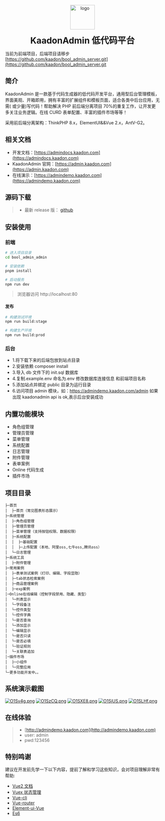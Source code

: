 <p align="center">
	<img alt="logo" width="80" src="https://websocketcom.github.io/logo/kaadon/icon_256x256.png">
</p>
<h1 align="center" style="margin: 10px 0; font-weight: bold;">KaadonAdmin 低代码平台</h1>

当前为前端项目，后端项目请移步[https://github.com/kaadon/bool_admin_server.git](https://github.com/kaadon/bool_admin_server.git

## 简介

KaadonAdmin
是一款基于代码生成器的低代码开发平台，通用型后台管理模板，界面美观、开箱即用，拥有丰富的扩展组件和模板页面，适合各类中后台应用，无需(
或少量)写代码！帮助解决 PHP 前后端分离项目 70%的重复工作，让开发更多关注业务逻辑。在线 CURD 表单配置、丰富的插件市场等等！

采用前后端分离架构：ThinkPHP 8.x，ElementUI&&Vue 2.x，AntV-G2。

## 相关文档

- 开发文档：[https://admindocs.kaadon.com](https://admindocs.kaadon.com)
- KaadonAdmin 官网：[https://admin.kaadon.com](https://admin.kaadon.com)
- 在线演示：[https://admindemo.kaadon.com](https://admindemo.kaadon.com)

## 源码下载

> - 最新 release 版： [github](https://github.com/kaadon/bool_admin_admin.git)

## 安装使用

### 前端

```bash
# 进入项目目录
cd bool_admin_admin

# 安装依赖
pnpm install

# 启动服务
npm run dev
```

> 浏览器访问 http://localhost:80

#### 发布

```bash
# 构建测试环境
npm run build:stage

# 构建生产环境
npm run build:prod
```

### 后台

-   1.将下载下来的后端包放到站点目录
-   2.安装依赖 composer install
-   3.导入 db 文件下的 init.sql 数据库
-   4.复制.example.env 命名为.env 修改数据库连接信息 和前端项目名称
-   5.添加站点并绑定 public 目录为运行目录
- 6.访问项目 admin 模块，如：https://admindemo.kaadon.com/admin 如果出现 kaadonadmin api is ok,表示后台安装成功

## 内置功能模块

-   角色组管理
-   管理员管理
-   菜单管理
-   系统配置
-   日志管理
-   附件管理
-   表单案例
-   Online 代码生成
-   插件市场

## 项目目录

```
├─首页
│  ├─首页（常见图表形态展示）
├─系统管理
│  ├─角色组管理
│  ├─管理员管理
│  ├─菜单管理（支持按钮权限、数据权限）
│  ├─系统配置
│  │  ├─基础配置
│  │  ├─上传配置（本地、阿里oss,七牛oss,腾讯oss）
│  └─日志管理
├─系统工具
│  ├─附件管理
├─常用案例
│  ├─表单测试案例（打印、编辑、字段显隐）
│  ├─tab状态检索案例
│  ├─商品管理案例
│  ├─exp案例
│─Online在线编辑（控制字段禁用、隐藏、类型）
│  └─列表显示
│  └─字段备注
│  └─控件类型
│  └─控件字典
│  └─是否查询
│  └─添加显示
│  └─编辑显示
│  └─是否只读
│  └─是否必填
│  └─验证规则
│  └─关联表追加
│─插件市场
│  ├─小组件
│  └─完整应用
└─更多功能开发中。。

```

## 系统演示截图

[![O1Sv4g.png](https://s1.ax1x.com/2022/05/08/O1Sv4g.png)](https://s1.ax1x.com/2022/05/08/O1Sv4g.png)
[![O1SzCQ.png](https://s1.ax1x.com/2022/05/08/O1SzCQ.png)](https://s1.ax1x.com/2022/05/08/O1SzCQ.png)
[![O1SXE8.png](https://s1.ax1x.com/2022/05/08/O1SXE8.png)](https://s1.ax1x.com/2022/05/08/O1SXE8.png)
[![O1SjUS.png](https://s1.ax1x.com/2022/05/08/O1SjUS.png)](https://s1.ax1x.com/2022/05/08/O1SjUS.png)
[![O1SLHf.png](https://s1.ax1x.com/2022/05/08/O1SLHf.png)](https://s1.ax1x.com/2022/05/08/O1SLHf.png)

## 在线体验

> - [http://admindemo.kaadon.com](http://admindemo.kaadon.com)
> -   user: admin
> -   pwd:123456

## 特别鸣谢

建议在开发前先学一下以下内容，提前了解和学习这些知识，会对项目理解非常有帮助:

-   [Vue2 文档](https://cn.vuejs.org/v2/guide/)
-   [Vuex 状态管理](https://vuex.vuejs.org/zh/)
-   [Vue-cli](https://cli.vuejs.org/zh/config/)
-   [Vue-router](https://next.router.vuejs.org/)
-   [Element-ui-Vue](https://element.eleme.cn/#/zh-CN/component/installation)
-   [Es6](https://es6.ruanyifeng.com/)
